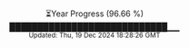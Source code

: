 <p align="center">
⏳Year Progress (96.66 %) <br>
████████████████████████████▁▁ <br>
<sub>Updated: Thu, 19 Dec 2024 18:28:26 GMT</sub>
</p>

